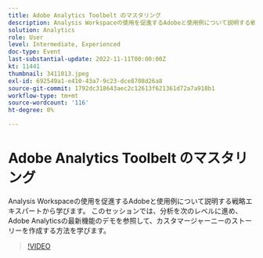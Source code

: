 ```yaml
---
title: Adobe Analytics Toolbelt のマスタリング
description: Analysis Workspaceの使用を促進するAdobeと使用例について説明する戦略エキスパートから学びます。 このセッションでは、分析を次のレベルに進め、Adobe Analyticsの最新機能のデモを参照して、カスタマージャーニーのストーリーを作成する方法を学びます。
solution: Analytics
role: User
level: Intermediate, Experienced
doc-type: Event
last-substantial-update: 2022-11-11T00:00:00Z
kt: 11441
thumbnail: 3411013.jpeg
exl-id: 692549a1-e410-43a7-9c23-dce8708d26a8
source-git-commit: 1792dc318643aec2c12613f621361d72a7a918b1
workflow-type: tm+mt
source-wordcount: '116'
ht-degree: 0%

---
```


# Adobe Analytics Toolbelt のマスタリング

Analysis Workspaceの使用を促進するAdobeと使用例について説明する戦略エキスパートから学びます。 このセッションでは、分析を次のレベルに進め、Adobe Analyticsの最新機能のデモを参照して、カスタマージャーニーのストーリーを作成する方法を学びます。

>[!VIDEO](https://video.tv.adobe.com/v/3411013/?quality=12&learn=on)
